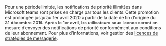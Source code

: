 Pour une période limitée, les notifications de priorité illimitées dans Microsoft teams sont prises en charge par tous les clients. Cette promotion est prolongée jusqu’au 1er avril 2020 à partir de la date de fin d’origine du 31 décembre 2019. Après le 1er avril, les utilisateurs sous licence seront en mesure d’envoyer des notifications de priorité conformément aux conditions de leur abonnement. Pour plus d’informations, voir gestion des [licences de stratégies de messagerie](../teams-add-on-licensing/pri-message.md). 